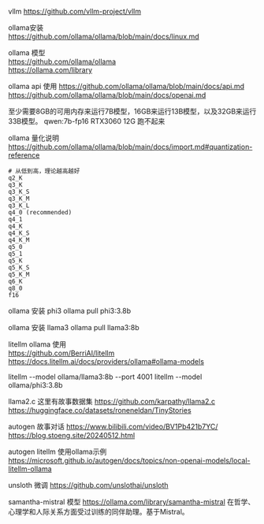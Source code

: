 vllm
https://github.com/vllm-project/vllm


ollama安装  
https://github.com/ollama/ollama/blob/main/docs/linux.md

ollama 模型  
https://github.com/ollama/ollama  
https://ollama.com/library

ollama api 使用
https://github.com/ollama/ollama/blob/main/docs/api.md
https://github.com/ollama/ollama/blob/main/docs/openai.md


至少需要8GB的可用内存来运行7B模型，16GB来运行13B模型，以及32GB来运行33B模型。
qwen:7b-fp16  RTX3060 12G 跑不起来

ollama 量化说明
https://github.com/ollama/ollama/blob/main/docs/import.md#quantization-reference
```
# 从低到高，理论越高越好
q2_K
q3_K
q3_K_S
q3_K_M
q3_K_L
q4_0 (recommended)
q4_1
q4_K
q4_K_S
q4_K_M
q5_0
q5_1
q5_K
q5_K_S
q5_K_M
q6_K
q8_0
f16
```


ollama 安装 phi3
ollama pull phi3:3.8b

ollama 安装 llama3
ollama pull llama3:8b


litellm ollama 使用  
https://github.com/BerriAI/litellm
https://docs.litellm.ai/docs/providers/ollama#ollama-models


litellm --model ollama/llama3:8b --port 4001
litellm --model ollama/phi3:3.8b


llama2.c 这里有故事数据集
https://github.com/karpathy/llama2.c
https://huggingface.co/datasets/roneneldan/TinyStories



autogen 故事对话
https://www.bilibili.com/video/BV1Pb421b7YC/
https://blog.stoeng.site/20240512.html


autogen litellm 使用ollama示例  
https://microsoft.github.io/autogen/docs/topics/non-openai-models/local-litellm-ollama


unsloth 微调
https://github.com/unslothai/unsloth


samantha-mistral 模型
https://ollama.com/library/samantha-mistral
在哲学、心理学和人际关系方面受过训练的同伴助理。基于Mistral。
